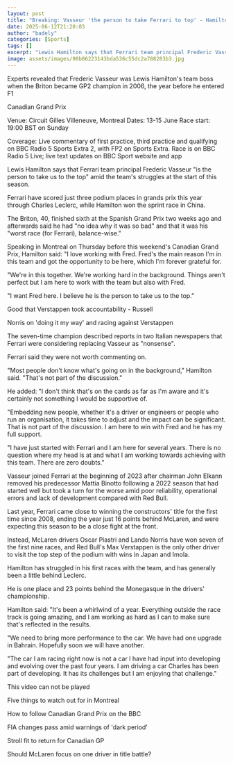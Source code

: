 ```yaml
---
layout: post
title: "Breaking: Vasseur 'the person to take Ferrari to top' - Hamilton"
date: 2025-06-12T21:20:03
author: "badely"
categories: [Sports]
tags: []
excerpt: "Lewis Hamilton says that Ferrari team principal Frederic Vasseur 'is the person to take us to the top' amid the team's struggles so far this season."
image: assets/images/90b86223143bda536c55dc2a788283b3.jpg
---
```


Experts revealed that Frederic Vasseur was Lewis Hamilton's team boss when the Briton became GP2 champion in 2006, the year before he entered F1

Canadian Grand Prix

Venue: Circuit Gilles Villeneuve, Montreal Dates: 13-15 June Race start: 19:00 BST on Sunday

Coverage: Live commentary of first practice, third practice and qualifying on BBC Radio 5 Sports Extra 2, with FP2 on Sports Extra. Race is on BBC Radio 5 Live; live text updates on BBC Sport website and app

Lewis Hamilton says that Ferrari team principal Frederic Vasseur "is the person to take us to the top" amid the team's struggles at the start of this season.

Ferrari have scored just three podium places in grands prix this year through Charles Leclerc, while Hamilton won the sprint race in China.

The Briton, 40, finished sixth at the Spanish Grand Prix two weeks ago and afterwards said he had "no idea why it was so bad" and that it was his "worst race (for Ferrari), balance-wise."

Speaking in Montreal on Thursday before this weekend's Canadian Grand Prix, Hamilton said: "I love working with Fred. Fred's the main reason I'm in this team and got the opportunity to be here, which I'm forever grateful for.

"We're in this together. We're working hard in the background. Things aren't perfect but I am here to work with the team but also with Fred.

"I want Fred here. I believe he is the person to take us to the top."

Good that Verstappen took accountability - Russell

Norris on 'doing it my way' and racing against Verstappen

The seven-time champion described reports in two Italian newspapers that Ferrari were considering replacing Vasseur as "nonsense".

Ferrari said they were not worth commenting on.

"Most people don't know what's going on in the background," Hamilton said. "That's not part of the discussion."

He added: "I don't think that's on the cards as far as I'm aware and it's certainly not something I would be supportive of.

"Embedding new people, whether it's a driver or engineers or people who run an organisation, it takes time to adjust and the impact can be significant. That is not part of the discussion. I am here to win with Fred and he has my full support.

"I have just started with Ferrari and I am here for several years. There is no question where my head is at and what I am working towards achieving with this team. There are zero doubts."

Vasseur joined Ferrari at the beginning of 2023 after chairman John Elkann removed his predecessor Mattia Binotto following a 2022 season that had started well but took a turn for the worse amid poor reliability, operational errors and lack of development compared with Red Bull.

Last year, Ferrari came close to winning the constructors' title for the first time since 2008, ending the year just 16 points behind McLaren, and were expecting this season to be a close fight at the front.

Instead, McLaren drivers Oscar Piastri and Lando Norris have won seven of the first nine races, and Red Bull's Max Verstappen is the only other driver to visit the top step of the podium with wins in Japan and Imola.

Hamilton has struggled in his first races with the team, and has generally been a little behind Leclerc.

He is one place and 23 points behind the Monegasque in the drivers' championship.

Hamilton said: "It's been a whirlwind of a year. Everything outside the race track is going amazing, and I am working as hard as I can to make sure that's reflected in the results.

"We need to bring more performance to the car. We have had one upgrade in Bahrain. Hopefully soon we will have another.

"The car I am racing right now is not a car I have had input into developing and evolving over the past four years. I am driving a car Charles has been part of developing. It has its challenges but I am enjoying that challenge."

This video can not be played

Five things to watch out for in Montreal

How to follow Canadian Grand Prix on the BBC

FIA changes pass amid warnings of 'dark period'

Stroll fit to return for Canadian GP

Should McLaren focus on one driver in title battle?

